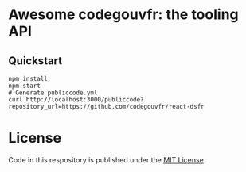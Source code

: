 # Awesome codegouvfr: the tooling API

## Quickstart

```
npm install
npm start
# Generate publiccode.yml
curl http://localhost:3000/publiccode?repository_url=https://github.com/codegouvfr/react-dsfr
```

# License

Code in this respository is published under the [MIT License](LICENSE).
